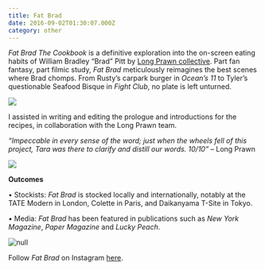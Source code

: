 ```yaml
---
title: Fat Brad
date: 2016-09-02T01:30:07.000Z
category: other
---
```

_Fat Brad The Cookbook_ is a definitive exploration into the on-screen eating habits of William Bradley “Brad” Pitt by [Long Prawn collective](https://www.longprawn.com/). Part fan fantasy, part filmic study, _Fat Brad_ meticulously reimagines the best scenes where Brad chomps. From Rusty’s carpark burger in _Ocean’s 11_ to Tyler’s questionable Seafood Bisque in _Fight Club_, no plate is left unturned. 

![](/img/fatbrad.jpg)

I assisted in writing and editing the prologue and introductions for the recipes, in collaboration with the Long Prawn team. 

_“Impeccable in every sense of the word; just when the wheels fell of this project, Tara was there to clarify and distill our words. 10/10”_ – Long Prawn

![](/img/fatbrad_flat_lo_5.jpg)

**Outcomes**

• Stockists: _Fat Brad_ is stocked locally and internationally, notably at the TATE Modern in London, Colette in Paris, and Daikanyama T-Site in Tokyo.

• Media: _Fat Brad_ has been featured in publications such as _New York Magazine_, _Paper Magazine_ and _Lucky Peach_.

![null](/img/fatbrad_flat_hi_7.jpg)

Follow _Fat Brad_ on Instagram [here](https://www.instagram.com/fat_brad/).
